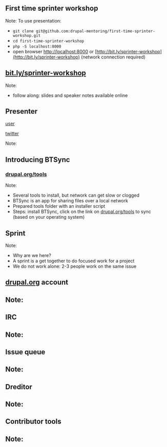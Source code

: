 <!-- .slide: data-background="custom/images/barcelona-splash.jpg" -->



<!-- .slide: data-background="custom/images/amsterdam-sprint-room.jpg" data-state="show-header" data-header="Photo CC-BY Boris Baldinger https://flic.kr/p/pq711h" -->
## First time sprinter workshop
<!-- .element: class="heading invert" -->

Note:
To use presentation:
- `git clone git@github.com:drupal-mentoring/first-time-sprinter-workshop.git`
- `cd first-time-sprinter-workshop`
- `php -S localhost:8000`
- open browser [http://localhost:8000](http://localhost:8000) or [http://bit.ly/sprinter-workshop](http://bit.ly/sprinter-workshop) (network connection required)




## [bit.ly/sprinter-workshop](http://bit.ly/sprinter-workshop)

Note:
- follow along: slides and speaker notes available online



## Presenter

<a href="https://www.drupal.org/u/user"><i class="fa fa-drupal"></i> user</a>

<a href="https://twitter.com/username"><i class="fa fa-twitter"></i> twitter</a>

Note:



## Introducing BTSync
<!-- .element: class="heading" -->
### [drupal.org/tools](https://www.drupal.org/tools)
Note:
- Several tools to install, but network can get slow or clogged
- BTSync is an app for sharing files over a local network
- Prepared tools folder with an installer script
- Steps: install BTSync, click on the link on [drupal.org/tools](https://www.drupal.org/tools) to sync (based on your operating system)



<!-- .slide: data-background="custom/images/amsterdam-sprint.jpg" data-state="show-header" data-header="Photo CC-BY Boris Baldinger https://flic.kr/p/paCQbD" -->
## Sprint
<!-- .element: class="heading invert" -->

Note:
- Why are we here?
- A sprint is a get together to do focused work for a project
- We do not work alone: 2-3 people work on the same issue



## <a href="https://www.drupal.org"><i class="fa fa-drupal"></i> drupal.org</a> account

Note:
-



<!-- .slide: data-background="custom/images/amsterdam-webchick.jpg" data-state="show-header" data-header="Photo CC-BY Boris Baldinger https://flic.kr/p/paCRg4" -->
## IRC
<!-- .element: class="heading" -->

Note:
-



## Issue queue

Note:
-



## Dreditor

Note:
-



## Contributor tools

Note:
-

